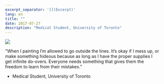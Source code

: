 ```yaml
---
excerpt_separator: '[](Excerpt)'
lang: en
title: ""
date: 2017-07-27
description: "Medical Student, University of Toronto"
---
```


![](/images/humans-of-medicine/6th-post.jpeg)

"When I painting I’m allowed to go outside the lines. It’s okay if I mess up, or make something hideous because as long as I have the proper supplies I get infinite do-overs. Everyone needs something that gives them the freedom to learn from their mistakes.” 

- Medical Student, University of Toronto